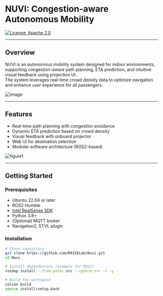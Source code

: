 # NUVI: Congestion-aware Autonomous Mobility

[![License: Apache 2.0](https://img.shields.io/badge/License-Apache%202.0-blue.svg)](LICENSE)

---

## Overview

NUVI is an autonomous mobility system designed for indoor environments, supporting congestion-aware path planning, ETA prediction, and intuitive visual feedback using projection UI.  
The system leverages real-time crowd density data to optimize navigation and enhance user experience for all passengers.

![image](https://github.com/user-attachments/assets/6d1ce648-9e46-45d8-a843-7d0aa3166728)

---

## Features

- Real-time path planning with congestion avoidance
- Dynamic ETA prediction based on crowd density
- Visual feedback with onboard projector
- Web UI for destination selection
- Modular software architecture (ROS2-based)

![figure1](https://github.com/user-attachments/assets/6aa63fc6-d140-4ff4-8565-3108dbd2898b)

---

## Getting Started

### Prerequisites

- Ubuntu 22.04 or later
- ROS2 Humble
- [Intel RealSense SDK](https://github.com/IntelRealSense/librealsense)
- Python 3.8+
- (Optional) MQTT broker
- Navigation2, STVL plugin

### Installation

```bash
# Clone repository
git clone https://github.com/RAISELab/Nuvi.git
cd Nuvi

# Install dependencies (example for ROS2)
rosdep install --from-paths src --ignore-src -r -y

# Build the workspace
colcon build
source install/setup.bash
